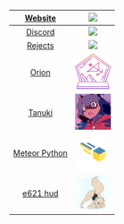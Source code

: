 <div align="center">

| [Website](https://anticope.ml/) | <a href="https://anticope.ml/"><img src='https://raw.githubusercontent.com/AntiCope/anticope.ml/master/resources/icon.png' width="64px"></a> |
| :---: | :---: |
| [Discord](https://discord.gg/9mrRPGKYU3) | <a href="https://discord.gg/9mrRPGKYU3"><img src='https://user-images.githubusercontent.com/18114966/156883971-ef020185-32ab-412a-9d1e-64e61668aa5e.png' width="48px"></a> |
| [Rejects](https://github.com/AntiCope/meteor-rejects) | <a href="https://github.com/AntiCope/meteor-rejects"><img src='https://raw.githubusercontent.com/AntiCope/meteor-rejects/master/src/main/resources/assets/rejects/icon.png' width="64px"></a> |
| [Orion](https://github.com/AntiCope/orion) | <a href="https://github.com/AntiCope/orion"><img src='https://raw.githubusercontent.com/AntiCope/orion/main/src/main/resources/assets/orion/logo.png' width="64px"></a> |
| [Tanuki](https://github.com/AntiCope/tanuki) | <a href="https://github.com/AntiCope/tanuki"><img src='https://github.com/AntiCope/tanuki/raw/master/src/main/resources/assets/tanuki/icon.png' width="64px"></a> |
| [Meteor Python](https://github.com/AntiCope/meteor-python-addon) | <a href="https://github.com/AntiCope/meteor-python-addon"><img src='https://raw.githubusercontent.com/AntiCope/meteor-python-addon/main/src/main/resources/assets/pythonaddon/icon.png' width="64px"></a> |
| [e621 hud](https://github.com/AntiCope/meteor-e621-integration) | <a href="https://github.com/AntiCope/meteor-e621-integration"><img src='https://github.com/AntiCope/meteor-e621-integration/blob/master/src/main/resources/assets/e621/icon.png' width="64px"></a> |
  
</div>
